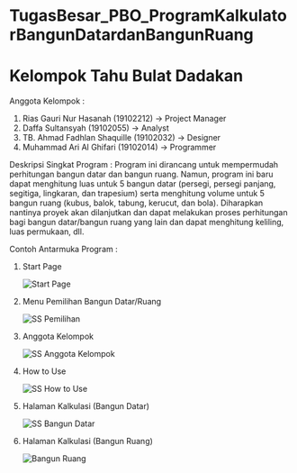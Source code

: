 # TugasBesar_PBO_ProgramKalkulatorBangunDatardanBangunRuang
# Kelompok Tahu Bulat Dadakan
Anggota Kelompok :
1. Rias Gauri Nur Hasanah (19102212) -> Project Manager
2. Daffa Sultansyah (19102055) -> Analyst
3. TB. Ahmad Fadhlan Shaquille (19102032) -> Designer
4. Muhammad Ari Al Ghifari (19102014) -> Programmer

Deskripsi Singkat Program :
Program ini dirancang untuk mempermudah perhitungan bangun datar dan bangun ruang. Namun, program ini baru dapat menghitung luas untuk 5 bangun datar (persegi, persegi panjang, segitiga, lingkaran, dan trapesium) serta menghitung volume untuk 5 bangun ruang (kubus, balok, tabung, kerucut, dan bola). Diharapkan nantinya proyek akan dilanjutkan dan dapat melakukan proses perhitungan bagi bangun datar/bangun ruang yang lain dan dapat menghitung keliling, luas permukaan, dll.

Contoh Antarmuka Program :
1. Start Page

   ![Start Page](https://user-images.githubusercontent.com/83047944/127050073-812ce12c-9e3b-41fc-b734-42a2ef33d16a.PNG)   
2. Menu Pemilihan Bangun Datar/Ruang

   ![SS Pemilihan](https://user-images.githubusercontent.com/83047944/128620614-4b1b2e1a-e198-4a6d-aebc-e0f3d642cb20.PNG)
3. Anggota Kelompok
   
   ![SS Anggota Kelompok](https://user-images.githubusercontent.com/83047944/128620636-ef0d2d35-c5ea-438e-bc1b-a7123f6a0f86.PNG)
4. How to Use
   
   ![SS How to Use](https://user-images.githubusercontent.com/83047944/128620659-4a73e0a1-add6-44fb-9a20-f9c85e4902d9.PNG)
6. Halaman Kalkulasi (Bangun Datar)
   
   ![SS Bangun Datar](https://user-images.githubusercontent.com/83047944/128620647-f3501fab-8155-4aeb-b369-1a3e1d9e18bc.PNG)
6. Halaman Kalkulasi (Bangun Ruang)

   ![Bangun Ruang](https://user-images.githubusercontent.com/83047944/127050175-545b5e85-c8c9-41bc-8b03-07677fed78d5.PNG)


